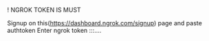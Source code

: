 ! NGROK TOKEN IS MUST 

Signup on this(https://dashboard.ngrok.com/signup) page and paste authtoken
Enter ngrok token :::.... 
